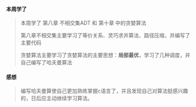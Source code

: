 #### 本周学了
> 本周学了 第八章 不相交集ADT 和 第十章 中的贪婪算法
> 
> 第八章不相交集主要学习了等价关系、灵巧求并算法、路径压缩，并编写了主要代码
> 
> 贪婪算法主要学习了贪婪算法的主要思想：**局部最优**，学习了几种调度，并自己编写了哈夫曼算法
> 
#### 感想
> 编写哈夫曼算使自己更加熟练掌握c语言了，并且发现自己对算法挺感兴趣的，日后应主动继续学习算法。    
